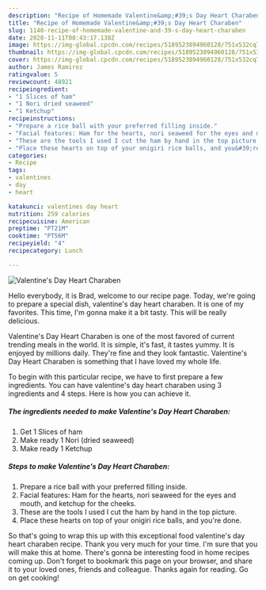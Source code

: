 ```yaml
---
description: "Recipe of Homemade Valentine&amp;#39;s Day Heart Charaben"
title: "Recipe of Homemade Valentine&amp;#39;s Day Heart Charaben"
slug: 1140-recipe-of-homemade-valentine-and-39-s-day-heart-charaben
date: 2020-11-11T08:43:17.138Z
image: https://img-global.cpcdn.com/recipes/5189523894960128/751x532cq70/valentines-day-heart-charaben-recipe-main-photo.jpg
thumbnail: https://img-global.cpcdn.com/recipes/5189523894960128/751x532cq70/valentines-day-heart-charaben-recipe-main-photo.jpg
cover: https://img-global.cpcdn.com/recipes/5189523894960128/751x532cq70/valentines-day-heart-charaben-recipe-main-photo.jpg
author: James Ramirez
ratingvalue: 5
reviewcount: 48921
recipeingredient:
- "1 Slices of ham"
- "1 Nori dried seaweed"
- "1 Ketchup"
recipeinstructions:
- "Prepare a rice ball with your preferred filling inside."
- "Facial features: Ham for the hearts, nori seaweed for the eyes and mouth, and ketchup for the cheeks."
- "These are the tools I used I cut the ham by hand in the top picture."
- "Place these hearts on top of your onigiri rice balls, and you&#39;re done."
categories:
- Recipe
tags:
- valentines
- day
- heart

katakunci: valentines day heart 
nutrition: 259 calories
recipecuisine: American
preptime: "PT21M"
cooktime: "PT56M"
recipeyield: "4"
recipecategory: Lunch

---
```



![Valentine&#39;s Day Heart Charaben](https://img-global.cpcdn.com/recipes/5189523894960128/751x532cq70/valentines-day-heart-charaben-recipe-main-photo.jpg)

Hello everybody, it is Brad, welcome to our recipe page. Today, we're going to prepare a special dish, valentine&#39;s day heart charaben. It is one of my favorites. This time, I'm gonna make it a bit tasty. This will be really delicious.

Valentine&#39;s Day Heart Charaben is one of the most favored of current trending meals in the world. It is simple, it's fast, it tastes yummy. It is enjoyed by millions daily. They're fine and they look fantastic. Valentine&#39;s Day Heart Charaben is something that I have loved my whole life.




To begin with this particular recipe, we have to first prepare a few ingredients. You can have valentine&#39;s day heart charaben using 3 ingredients and 4 steps. Here is how you can achieve it.

<!--inarticleads1-->

##### The ingredients needed to make Valentine&#39;s Day Heart Charaben:

1. Get 1 Slices of ham
1. Make ready 1 Nori (dried seaweed)
1. Make ready 1 Ketchup




<!--inarticleads2-->

##### Steps to make Valentine&#39;s Day Heart Charaben:

1. Prepare a rice ball with your preferred filling inside.
1. Facial features: Ham for the hearts, nori seaweed for the eyes and mouth, and ketchup for the cheeks.
1. These are the tools I used I cut the ham by hand in the top picture.
1. Place these hearts on top of your onigiri rice balls, and you&#39;re done.




So that's going to wrap this up with this exceptional food valentine&#39;s day heart charaben recipe. Thank you very much for your time. I'm sure that you will make this at home. There's gonna be interesting food in home recipes coming up. Don't forget to bookmark this page on your browser, and share it to your loved ones, friends and colleague. Thanks again for reading. Go on get cooking!
